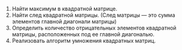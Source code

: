 1. Найти максимум в квадратной матрице.
2. Найти след квадратной матрицы. (След матрицы — это сумма элементов главной диагонали матрицы)
3. Определить количество отрицательных элементов квадратной матрицы, расположенных под ее главной диагональю.
4. Реализовать алгоритм умножения квадратных матриц.